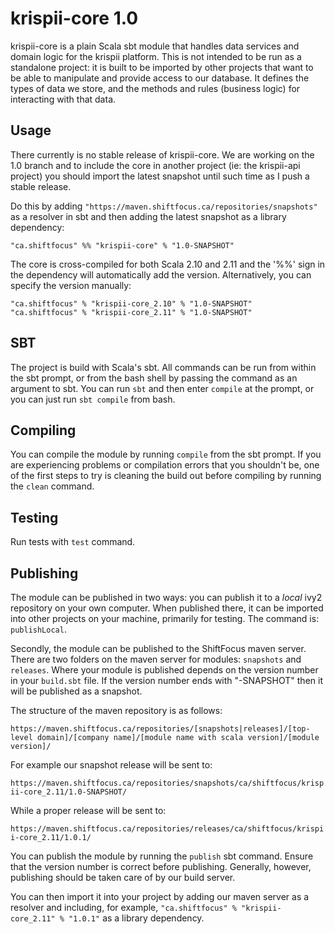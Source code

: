 # krispii-core 1.0

krispii-core is a plain Scala sbt module that handles data services and domain logic for
the krispii platform. This is not intended to be run as a standalone project: it is built to
be imported by other projects that want to be able to manipulate and provide access to
our database. It defines the types of data we store, and the methods and rules (business
logic) for interacting with that data.

## Usage

There currently is no stable release of krispii-core. We are working on the 1.0 branch and
to include the core in another project (ie: the krispii-api project) you should import the
latest snapshot until such time as I push a stable release.

Do this by adding `"https://maven.shiftfocus.ca/repositories/snapshots"` as a resolver in sbt
 and then adding the latest snapshot as a library dependency:

    "ca.shiftfocus" %% "krispii-core" % "1.0-SNAPSHOT"

The core is cross-compiled for both Scala 2.10 and 2.11 and the '%%' sign in the dependency
will automatically add the version. Alternatively, you can specify the version manually:

    "ca.shiftfocus" % "krispii-core_2.10" % "1.0-SNAPSHOT"
    "ca.shiftfocus" % "krispii-core_2.11" % "1.0-SNAPSHOT"

## SBT

The project is build with Scala's sbt. All commands can be run from within the sbt prompt, or
from the bash shell by passing the command as an argument to sbt. You can run `sbt` and then
enter `compile` at the prompt, or you can just run `sbt compile` from bash.

## Compiling

You can compile the module by running `compile` from the sbt prompt. If you are experiencing problems
or compilation errors that you shouldn't be, one of the first steps to try is cleaning the build
out before compiling by running the `clean` command.

## Testing

Run tests with `test` command.

## Publishing

The module can be published in two ways: you can publish it to a *local* ivy2 repository
on your own computer. When published there, it can be imported into other projects on your machine,
primarily for testing. The command is: `publishLocal`.

Secondly, the module can be published to the ShiftFocus maven server. There are two folders
on the maven server for modules: `snapshots` and `releases`. Where your module is published
depends on the version number in your `build.sbt` file. If the version number ends with "-SNAPSHOT"
then it will be published as a snapshot.

The structure of the maven repository is as follows:

`https://maven.shiftfocus.ca/repositories/[snapshots|releases]/[top-level domain]/[company name]/[module name with scala version]/[module version]/`

For example our snapshot release will be sent to:

`https://maven.shiftfocus.ca/repositories/snapshots/ca/shiftfocus/krispii-core_2.11/1.0-SNAPSHOT/`

While a proper release will be sent to:

`https://maven.shiftfocus.ca/repositories/releases/ca/shiftfocus/krispii-core_2.11/1.0.1/`

You can publish the module by running the `publish` sbt command. Ensure that the version number is
 correct before publishing. Generally, however, publishing should be taken care of by our build
 server.

You can then import it into your project by adding our maven server as a resolver and including,
for example, `"ca.shiftfocus" % "krispii-core_2.11" % "1.0.1"` as a library dependency.